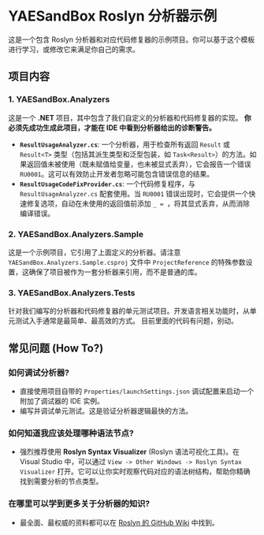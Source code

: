 # YAESandBox Roslyn 分析器示例

这是一个包含 Roslyn 分析器和对应代码修复器的示例项目。你可以基于这个模板进行学习，或修改它来满足你自己的需求。

## 项目内容

### 1. YAESandBox.Analyzers
这是一个 **.NET** 项目，其中包含了我们自定义的分析器和代码修复器的实现。
**你必须先成功生成此项目，才能在 IDE 中看到分析器给出的诊断警告。**

- **`ResultUsageAnalyzer.cs`**: 一个分析器，用于检查所有返回 `Result` 或 `Result<T>` 类型（包括其派生类型和泛型包装，如 `Task<Result>`）的方法。如果返回值未被使用（既未赋值给变量，也未被显式丢弃），它会报告一个错误 `RU0001`。这可以有效防止开发者忽略可能包含错误信息的结果。
- **`ResultUsageCodeFixProvider.cs`**: 一个代码修复程序，与 `ResultUsageAnalyzer.cs` 配套使用。当 `RU0001` 错误出现时，它会提供一个快速修复选项，自动在未使用的返回值前添加 `_ = `，将其显式丢弃，从而消除编译错误。

### 2. YAESandBox.Analyzers.Sample
这是一个示例项目，它引用了上面定义的分析器。请注意 `YAESandBox.Analyzers.Sample.csproj` 文件中 `ProjectReference` 的特殊参数设置，这确保了项目被作为一套分析器来引用，而不是普通的库。

### 3. YAESandBox.Analyzers.Tests
针对我们编写的分析器和代码修复器的单元测试项目。开发语言相关功能时，从单元测试入手通常是最简单、最高效的方式。
目前里面的代码有问题，别动。

## 常见问题 (How To?)

### 如何调试分析器?
- 直接使用项目自带的 `Properties/launchSettings.json` 调试配置来启动一个附加了调试器的 IDE 实例。
- 编写并调试单元测试。这是验证分析器逻辑最快的方法。

### 如何知道我应该处理哪种语法节点?
- 强烈推荐使用 **Roslyn Syntax Visualizer** (Roslyn 语法可视化工具)。在 Visual Studio 中，可以通过 `View -> Other Windows -> Roslyn Syntax Visualizer` 打开。它可以让你实时观察代码对应的语法树结构，帮助你精确找到需要分析的节点类型。

### 在哪里可以学到更多关于分析器的知识?
- 最全面、最权威的资料都可以在 [Roslyn 的 GitHub Wiki](https://github.com/dotnet/roslyn/blob/main/docs/wiki/README.md) 中找到。